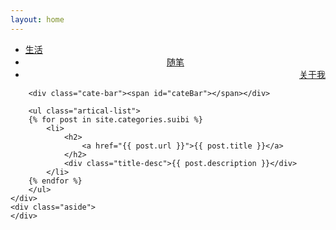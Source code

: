 ```yaml
---
layout: home
---
```


<div class="index-content suibi">
    <div class="section">
        <ul class="artical-cate">
            <li><a href="/"><span>生活</span></a></li>
            <li class="on" style="text-align:center"><a href="/suibi"><span>随笔</span></a></li>
            <li style="text-align:right"><a href="/guanyuwo"><span>关于我</span></a></li>
        </ul>

        <div class="cate-bar"><span id="cateBar"></span></div>

        <ul class="artical-list">
        {% for post in site.categories.suibi %}
            <li>
                <h2>
                    <a href="{{ post.url }}">{{ post.title }}</a>
                </h2>
                <div class="title-desc">{{ post.description }}</div>
            </li>
        {% endfor %}
        </ul>
    </div>
    <div class="aside">
    </div>
</div>
